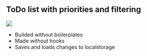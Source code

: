 ## **ToDo list with priorities and filtering**

![](https://snipboard.io/X8VTfC.jpg)

- Builded without boilerplates
- Made without hooks
- Saves and loads changes to localstorage